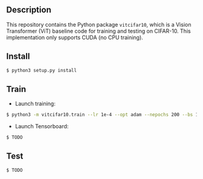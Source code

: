 Description
-----------

This repository contains the Python package `vitcifar10`, which is a Vision Transformer (ViT) baseline code for training and testing on CIFAR-10. This implementation only supports CUDA (no CPU training).


Install
-------

```bash
$ python3 setup.py install
```


Train
-----

* Launch training:

```bash
$ python3 -m vitcifar10.train --lr 1e-4 --opt adam --nepochs 200 --bs 16 --cpdir checkpoints --logdir logs
```

* Launch Tensorboard:

```bash
$ TODO
```


Test
----

```bash
$ TODO
```


